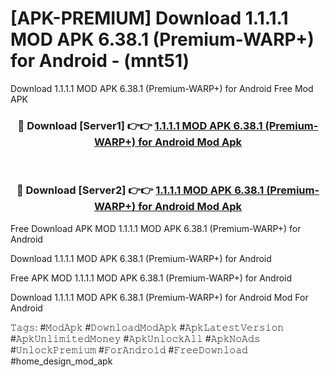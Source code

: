 # [APK-PREMIUM] Download 1.1.1.1 MOD APK 6.38.1 (Premium-WARP+) for Android - (mnt51)
Download 1.1.1.1 MOD APK 6.38.1 (Premium-WARP+) for Android Free Mod APK

<div align="center">
<h3>🔴 Download [Server1] 👉👉 <a href="https://apk-comot.site?title=1.1.1.1_MOD_APK_6.38.1_(Premium-WARP+)_for_Android">1.1.1.1 MOD APK 6.38.1 (Premium-WARP+) for Android Mod Apk</a></h3><br>

<h3>🔴 Download [Server2] 👉👉 <a href="https://apk-comot.site?title=1.1.1.1_MOD_APK_6.38.1_(Premium-WARP+)_for_Android">1.1.1.1 MOD APK 6.38.1 (Premium-WARP+) for Android Mod Apk</a></h3>
</div>


Free Download APK MOD 1.1.1.1 MOD APK 6.38.1 (Premium-WARP+) for Android

Download 1.1.1.1 MOD APK 6.38.1 (Premium-WARP+) for Android 

Free APK MOD 1.1.1.1 MOD APK 6.38.1 (Premium-WARP+) for Android 

Download 1.1.1.1 MOD APK 6.38.1 (Premium-WARP+) for Android Mod For Android

𝚃𝚊𝚐𝚜: #𝙼𝚘𝚍𝙰𝚙𝚔 #𝙳𝚘𝚠𝚗𝚕𝚘𝚊𝚍𝙼𝚘𝚍𝙰𝚙𝚔 #𝙰𝚙𝚔𝙻𝚊𝚝𝚎𝚜𝚝𝚅𝚎𝚛𝚜𝚒𝚘𝚗 #𝙰𝚙𝚔𝚄𝚗𝚕𝚒𝚖𝚒𝚝𝚎𝚍𝙼𝚘𝚗𝚎𝚢 #𝙰𝚙𝚔𝚄𝚗𝚕𝚘𝚌𝚔𝙰𝚕𝚕 #𝙰𝚙𝚔𝙽𝚘𝙰𝚍𝚜 #𝚄𝚗𝚕𝚘𝚌𝚔𝙿𝚛𝚎𝚖𝚒𝚞𝚖 #𝙵𝚘𝚛𝙰𝚗𝚍𝚛𝚘𝚒𝚍 #𝙵𝚛𝚎𝚎𝙳𝚘𝚠𝚗𝚕𝚘𝚊𝚍 #home_design_mod_apk